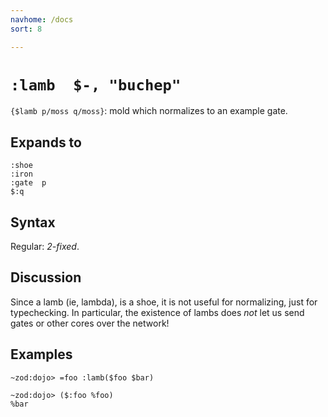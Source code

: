 ```yaml
---
navhome: /docs
sort: 8

---
```


# `:lamb  $-, "buchep"`

`{$lamb p/moss q/moss}`: mold which normalizes to an example gate.

## Expands to

```
:shoe
:iron
:gate  p
$:q
```

## Syntax

Regular: *2-fixed*.

## Discussion

Since a lamb (ie, lambda), is a shoe, it is not useful for normalizing, just
for typechecking.  In particular, the existence of lambs does *not* let us send
gates or other cores over the network!

## Examples

```
~zod:dojo> =foo :lamb($foo $bar)

~zod:dojo> ($:foo %foo)
%bar
```
